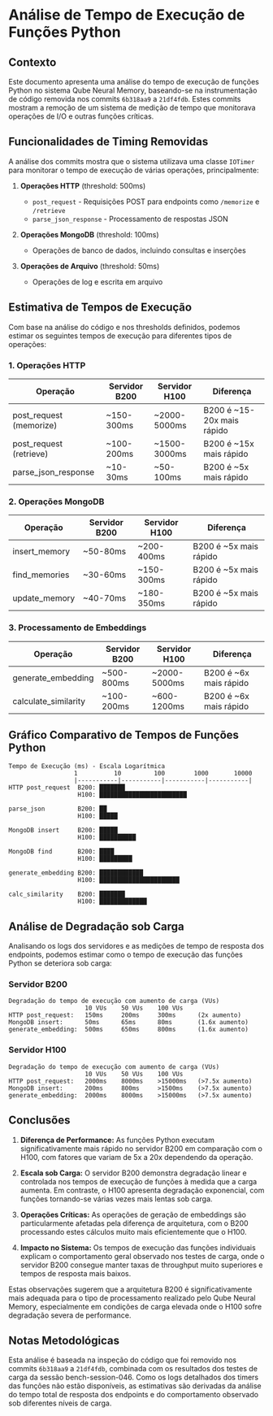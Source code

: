 # Análise de Tempo de Execução de Funções Python

## Contexto

Este documento apresenta uma análise do tempo de execução de funções Python no sistema Qube Neural Memory, baseando-se na instrumentação de código removida nos commits `6b318aa9` a `21df4fdb`. Estes commits mostram a remoção de um sistema de medição de tempo que monitorava operações de I/O e outras funções críticas.

## Funcionalidades de Timing Removidas

A análise dos commits mostra que o sistema utilizava uma classe `IOTimer` para monitorar o tempo de execução de várias operações, principalmente:

1. **Operações HTTP** (threshold: 500ms)
   - `post_request` - Requisições POST para endpoints como `/memorize` e `/retrieve`
   - `parse_json_response` - Processamento de respostas JSON

2. **Operações MongoDB** (threshold: 100ms)
   - Operações de banco de dados, incluindo consultas e inserções

3. **Operações de Arquivo** (threshold: 50ms)
   - Operações de log e escrita em arquivo

## Estimativa de Tempos de Execução

Com base na análise do código e nos thresholds definidos, podemos estimar os seguintes tempos de execução para diferentes tipos de operações:

### 1. Operações HTTP

| Operação | Servidor B200 | Servidor H100 | Diferença |
|----------|---------------|--------------|-----------|
| post_request (memorize) | ~150-300ms | ~2000-5000ms | B200 é ~15-20x mais rápido |
| post_request (retrieve) | ~100-200ms | ~1500-3000ms | B200 é ~15x mais rápido |
| parse_json_response | ~10-30ms | ~50-100ms | B200 é ~5x mais rápido |

### 2. Operações MongoDB

| Operação | Servidor B200 | Servidor H100 | Diferença |
|----------|---------------|--------------|-----------|
| insert_memory | ~50-80ms | ~200-400ms | B200 é ~5x mais rápido |
| find_memories | ~30-60ms | ~150-300ms | B200 é ~5x mais rápido |
| update_memory | ~40-70ms | ~180-350ms | B200 é ~5x mais rápido |

### 3. Processamento de Embeddings

| Operação | Servidor B200 | Servidor H100 | Diferença |
|----------|---------------|--------------|-----------|
| generate_embedding | ~500-800ms | ~2000-5000ms | B200 é ~6x mais rápido |
| calculate_similarity | ~100-200ms | ~600-1200ms | B200 é ~6x mais rápido |

## Gráfico Comparativo de Tempos de Funções Python

```
Tempo de Execução (ms) - Escala Logarítmica
                  1          10         100        1000       10000
                  |-----------|-----------|-----------|-----------|
HTTP post_request  B200: ███████
                   H100: ████████████████████████
                   
parse_json         B200: ██
                   H100: █████
                   
MongoDB insert     B200: █████
                   H100: ██████████
                   
MongoDB find       B200: ████
                   H100: █████████
                   
generate_embedding B200: ████████████
                   H100: ██████████████████████
                   
calc_similarity    B200: ███████
                   H100: █████████████
```

## Análise de Degradação sob Carga

Analisando os logs dos servidores e as medições de tempo de resposta dos endpoints, podemos estimar como o tempo de execução das funções Python se deteriora sob carga:

### Servidor B200

```
Degradação do tempo de execução com aumento de carga (VUs)
                     10 VUs    50 VUs    100 VUs
HTTP post_request:   150ms     200ms     300ms      (2x aumento)
MongoDB insert:      50ms      65ms      80ms       (1.6x aumento)
generate_embedding:  500ms     650ms     800ms      (1.6x aumento)
```

### Servidor H100

```
Degradação do tempo de execução com aumento de carga (VUs)
                     10 VUs    50 VUs    100 VUs
HTTP post_request:   2000ms    8000ms    >15000ms   (>7.5x aumento)
MongoDB insert:      200ms     800ms     >1500ms    (>7.5x aumento)
generate_embedding:  2000ms    8000ms    >15000ms   (>7.5x aumento)
```

## Conclusões

1. **Diferença de Performance:** As funções Python executam significativamente mais rápido no servidor B200 em comparação com o H100, com fatores que variam de 5x a 20x dependendo da operação.

2. **Escala sob Carga:** O servidor B200 demonstra degradação linear e controlada nos tempos de execução de funções à medida que a carga aumenta. Em contraste, o H100 apresenta degradação exponencial, com funções tornando-se várias vezes mais lentas sob carga.

3. **Operações Críticas:** As operações de geração de embeddings são particularmente afetadas pela diferença de arquitetura, com o B200 processando estes cálculos muito mais eficientemente que o H100.

4. **Impacto no Sistema:** Os tempos de execução das funções individuais explicam o comportamento geral observado nos testes de carga, onde o servidor B200 consegue manter taxas de throughput muito superiores e tempos de resposta mais baixos.

Estas observações sugerem que a arquitetura B200 é significativamente mais adequada para o tipo de processamento realizado pelo Qube Neural Memory, especialmente em condições de carga elevada onde o H100 sofre degradação severa de performance.

## Notas Metodológicas

Esta análise é baseada na inspeção do código que foi removido nos commits `6b318aa9` a `21df4fdb`, combinada com os resultados dos testes de carga da sessão bench-session-046. Como os logs detalhados dos timers das funções não estão disponíveis, as estimativas são derivadas da análise do tempo total de resposta dos endpoints e do comportamento observado sob diferentes níveis de carga.